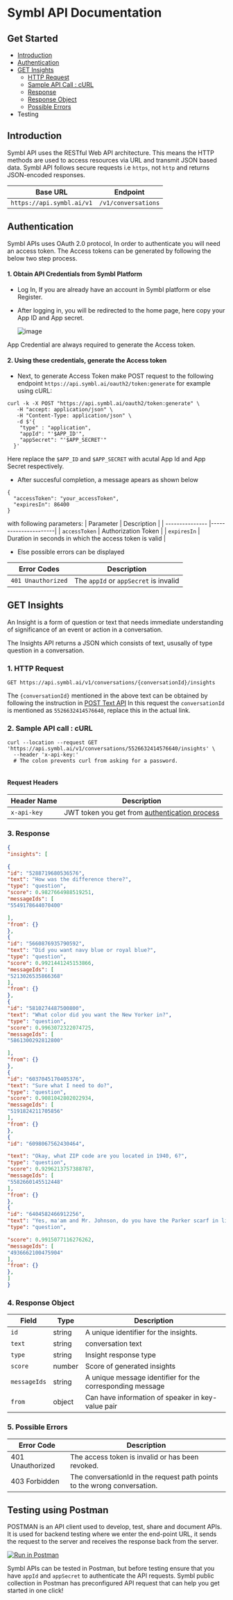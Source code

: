 # Symbl API Documentation
## Get Started
- [Introduction](#introduction)
- [Authentication](#authentication)
- [GET Insights](#get-insights)
  - [HTTP Request](#1-http-request)
  - [Sample API Call : cURL](#2-sample-api-call-curl)
  - [Response](#3-response)
  - [Response Object](#4-response-object)
  - [Possible Errors](#5-possible-errors)
- Testing
## Introduction 
Symbl API uses the RESTful Web API architecture. This means the HTTP methods are used to access resources via URL and transmit JSON based data.
Symbl API follows secure requests i.e `https`, not `http` and returns JSON-encoded responses.

|     Base URL              |      Endpoint       | 
| --------------------------|---------------------|
| `https://api.symbl.ai/v1` | `/v1/conversations` |

## Authentication 
Symbl APIs uses OAuth 2.0 protocol, In order to authenticate you will need an access token. The Access tokens can be generated by following the below two step process.

#### 1. Obtain API Credentials from Symbl Platform
- Log In, If you are already have an account in Symbl platform or else Register.
- After logging in, you will be redirected to the home page, here copy your App ID and App secret.
  
  ![image](https://user-images.githubusercontent.com/64744084/146662224-79216d24-27d6-4580-8c29-22bd9a9a6f89.png)

 App Credential are always required to generate the Access token. 
           
 #### 2. Using these credentials, generate the Access token
 - Next, to generate Access Token make POST request to the following endpoint
 `https://api.symbl.ai/oauth2/token:generate`
  for example using cURL:
  ```curl
  curl -k -X POST "https://api.symbl.ai/oauth2/token:generate" \
     -H "accept: application/json" \
     -H "Content-Type: application/json" \
     -d $'{
      "type" : "application",
      "appId": "'$APP_ID'",
      "appSecret": "'$APP_SECRET'"
    }'
  ```
  Here replace the `$APP_ID` and `$APP_SECRET` with acutal App Id and App Secret respectively.
 - After succesful completion, a message apears as shown below
 ```
 {
   "accessToken": "your_accessToken",
   "expiresIn": 86400
 }
 ```
 with following parameters:
|  Parameter      |    Description       | 
| --------------- |----------------------|
|  `accessToken`  |  Authorization Token |
|  `expiresIn`    | Duration in seconds in which the access token is valid |

- Else possible errors can be displayed

| Error Codes          |    Description       | 
| ---------------------|----------------------|
|  `401 Unauthorized`  |  The `appId` or `appSecret` is invalid|

## GET Insights
An Insight is a form of question or text that needs immediate understanding of significance of an event or action in a conversation.

The Insights API returns a JSON which consists of text, ususally of type question in a conversation.

### 1. HTTP Request 
```
GET https://api.symbl.ai/v1/conversations/{conversationId}/insights
```
The `{conversationId}` mentioned in the above text can be obtained by following the instruction in [POST Text API](https://docs.symbl.ai/docs/async-api/overview/text/post-text)
In this request the `conversationId` is mentioned as `5526632414576640`, replace this in the actual link.

### 2. Sample API call : cURL
```
curl --location --request GET 'https://api.symbl.ai/v1/conversations/5526632414576640/insights' \
  --header 'x-api-key:'
  # The colon prevents curl from asking for a password.
  
```
#### Request Headers
| Header Name        | Description   |
| -------------------|------------------------------------------------------------------|
| `x-api-key`        | JWT token you get from [authentication process](#authentication) |

### 3. Response 
```json
{
"insights": [

{
"id": "5288719680536576",
"text": "How was the difference there?",
"type": "question",
"score": 0.9827664988519251,
"messageIds": [
"5549178644070400"

],
"from": {}
},
{
"id": "5660876935790592",
"text": "Did you want navy blue or royal blue?",
"type": "question",
"score": 0.9921441245153866,
"messageIds": [
"5213026535866368"
],
"from": {}
},
{
"id": "5810274487500800",
"text": "What color did you want the New Yorker in?",
"type": "question",
"score": 0.9963072322074725,
"messageIds": [
"5861300292812800"

],
"from": {}
},
{
"id": "6037045170405376",
"text": "Sure what I need to do?",
"type": "question",
"score": 0.9081042802022934,
"messageIds": [
"5191824211705856"
],
"from": {}
},
{
"id": "6098067562430464",

"text": "Okay, what ZIP code are you located in 1940, 6?",
"type": "question",
"score": 0.9296213757388787,
"messageIds": [
"5582660145512448"
],
"from": {}
},
{
"id": "6404582466912256",
"text": "Yes, ma'am and Mr. Johnson, do you have the Parker scarf in light blue with you now?",
"type": "question",

"score": 0.9915077116276262,
"messageIds": [
"4936662100475904"
],
"from": {}
},
]
}

```

### 4. Response Object 
| Field        | Type   | Description                                                 |
| -------------|--------|-------------------------------------------------------------|
| `id`         | string | A unique identifier for the insights.                       |
| `text`       | string | conversation text                                           |
| `type`       | string | Insight response type                                       |
| `score`      | number | Score of generated insights                                 |
| `messageIds` | string | A unique message identifier for the corresponding message   |
| `from`       | object | Can have information of speaker in key-value pair           |

### 5. Possible Errors
| Error Code        | Description                                             |
| ------------------|---------------------------------------------------------|
| 401 Unauthorized  | The access token is invalid or has been revoked.        |
| 403 Forbidden     | The conversationId in the request path points to the wrong conversation.        |

## Testing using Postman 
POSTMAN is an API client used to develop, test, share and document APIs. It is used for backend testing where we enter the end-point URL, it sends the request to the server and receives the response back from the server.

[![Run in Postman](https://run.pstmn.io/button.svg)](https://god.gw.postman.com/run-collection/13497402-108cafc3-da45-4b00-97fe-4819894f58bb?action=collection%2Ffork&collection-url=entityId%3D13497402-108cafc3-da45-4b00-97fe-4819894f58bb%26entityType%3Dcollection%26workspaceId%3D5f563cfe-42ef-4344-a98a-eae13183fb7c)

Symbl APIs can be tested in Postman, but before testing ensure that you have `appId` and `appSecret` to authenticate the API requests.
Symbl public collection in Postman has preconfigured API request that can help you get started in one click!

